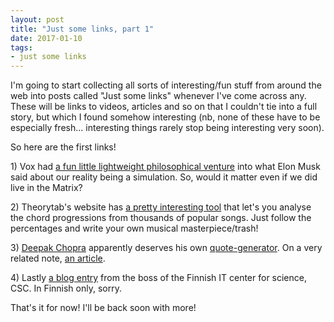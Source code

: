 ```yaml
---
layout: post
title: "Just some links, part 1"
date: 2017-01-10
tags:
- just some links
---
```


<p>I'm going to start collecting all sorts of interesting/fun stuff from around the web into posts called "Just some links" whenever I've come across any. These will be links to videos, articles and so on that I couldn't tie into a full story, but which I found somehow interesting (nb, none of these have to be especially fresh... interesting things rarely stop being interesting very soon).</p>

<p>So here are the first links!</p>

<p>1) Vox had <a href="http://www.vox.com/2016/6/3/11837888/simulation-problem">a fun little lightweight philosophical venture</a> into what Elon Musk said about our reality being a simulation. So, would it matter even if we did live in the Matrix?</p>

<p>2) Theorytab's website has <a href="http://www.hooktheory.com/trends" target="_blank">a pretty interesting tool</a> that let's you analyse the chord progressions from thousands of popular songs. Just follow the percentages and write your own musical masterpiece/trash!
</p>

<p>3) <a href="http://rationalwiki.org/wiki/Deepak_Chopra">Deepak Chopra</a> apparently deserves his own <a href="http://www.wisdomofchopra.com/">quote-generator</a>. On a very related note, <a href="http://journal.sjdm.org/15/15923a/jdm15923a.pdf">an article</a>.

<p>4) Lastly <a href="https://csc.fi/web/blog/post/-/blogs/ymmarrys-syntyy-kadet-syvalla-datassa">a blog entry</a> from the boss of the Finnish IT center for science, CSC. In Finnish only, sorry.

That's it for now! I'll be back soon with more!
